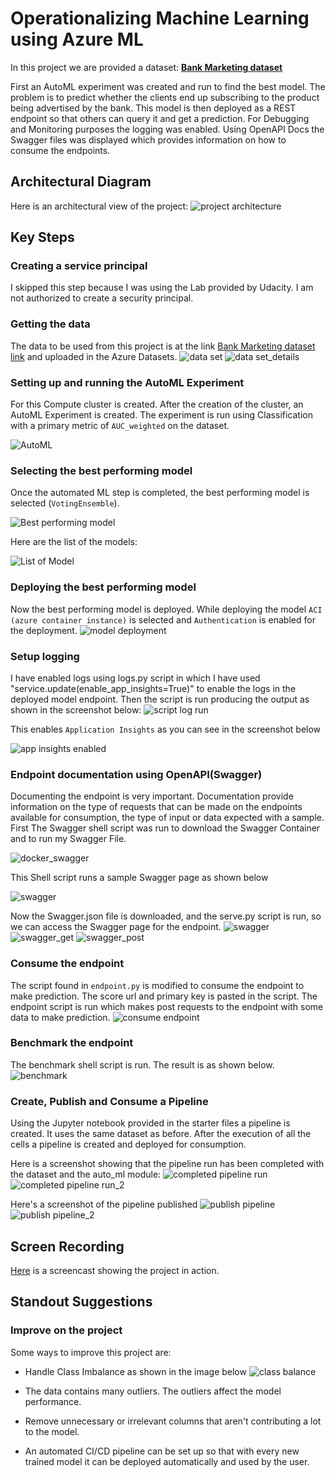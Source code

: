 # Operationalizing Machine Learning using Azure ML

In this project we are provided a dataset: <b> [Bank Marketing dataset](https://automlsamplenotebookdata.blob.core.windows.net/automl-sample-notebook-data/bankmarketing_train.csv) </b> <br>

First an AutoML experiment was created and run to find the best model. 
The problem is to predict whether the clients end up subscribing to the product being advertised by the bank. 
This model is then deployed as a REST endpoint so that others can query it and get a prediction. 
For Debugging and Monitoring purposes the logging was enabled. 
Using OpenAPI Docs the Swagger files was displayed which provides information on how to consume the endpoints.

## Architectural Diagram

Here is an architectural view of the project:
![project architecture](./screenshots/architecture.png)

## Key Steps

### Creating a service principal

I skipped this step because I was using the Lab provided by Udacity. I am not authorized to create a security principal. 

### Getting the data

The data to be used from this project is at the link [Bank Marketing dataset link](https://automlsamplenotebookdata.blob.core.windows.net/automl-sample-notebook-data/bankmarketing_train.csv) and uploaded in the Azure Datasets.
![data set](./screenshots/dataset.png)
![data set_details](./screenshots/banking_dataset.png)

### Setting up and running the AutoML Experiment

For this Compute cluster is created. After the creation of the cluster, an AutoML Experiment is created. The experiment is run using Classification with a primary metric of ``AUC_weighted`` on the dataset.

![AutoML](./screenshots/AutoML.png)

### Selecting the best performing model

Once the automated ML step is completed, the best performing model is selected (``VotingEnsemble``).

![Best performing model](./screenshots/best_model.png)

Here are the list of the models:

![List of Model](./screenshots/model_list.png)

### Deploying the best performing model

Now the best performing model is deployed. While deploying the model ``ACI (azure container instance)`` is selected and ``Authentication`` is enabled for the deployment.
![model deployment](./screenshots/model_endpoint.png)

### Setup logging

I have enabled logs using logs.py script in which I have used "service.update(enable_app_insights=True)" to enable the logs in the deployed model endpoint.
Then the script is run producing the output as shown in the screenshot below:
![script log run](./screenshots/logging.png)

This enables ``Application Insights`` as you can see in the screenshot below

![app insights enabled](./screenshots/application_insights.png)

### Endpoint documentation using OpenAPI(Swagger)

Documenting the endpoint is very important. 
Documentation provide information on the type of requests that can be made on the endpoints available for consumption, the type of input or data expected with a sample.
First The Swagger shell script was run to download the Swagger Container and to run my Swagger File.

![docker_swagger](./screenshots/docker_swagger.png)

This Shell script runs a sample Swagger page as shown below

![swagger](./screenshots/swagger_sample.png)

Now the Swagger.json file is downloaded, and the serve.py script is run, so we can access the Swagger page for the endpoint. 
![swagger](./screenshots/swagger.png)
![swagger_get](./screenshots/swagger_get.png)
![swagger_post](./screenshots/swagger_post.png)

### Consume the endpoint

The script found in ``endpoint.py`` is modified to consume the endpoint to make prediction. 
The score url and primary key is pasted in the script.
The endpoint script is run which makes post requests to the endpoint with some data to make prediction.
![consume endpoint](./screenshots/endpoint.png)

### Benchmark the endpoint

The benchmark shell script is run. The result is as shown below.
![benchmark](./screenshots/benchmark.png)

### Create, Publish and Consume a Pipeline
Using the Jupyter notebook provided in the starter files a pipeline is created. It uses the same dataset as before. 
After the execution of all the cells a pipeline is created and deployed for consumption.

Here is a screenshot showing that the pipeline run has been completed with the dataset and the auto_ml module:
![completed pipeline run](./screenshots/pipeline_run.png)
![completed pipeline run_2](./screenshots/pipeline_run_2.png)

Here's a screenshot of the pipeline published
![publish pipeline](./screenshots/pipeline_endpoint.png)
![publish pipeline_2](./screenshots/pipeline_endpoint_2.png)

## Screen Recording

[Here](https://youtu.be/iKsjQpxv7_0) is a screencast showing the project in action.

## Standout Suggestions

### Improve on the project

Some ways to improve this project are:
- Handle Class Imbalance as shown in the image below
  ![class balance](./screenshots/AreasofImp.png)

- The data contains many outliers. The outliers affect the model performance.

- Remove unnecessary or irrelevant columns that aren't contributing a lot to the model.

- An automated CI/CD pipeline can be set up so that with every new trained model it can be deployed automatically and used by the user.